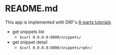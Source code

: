 # README.md

This app is implemented with DRF's [6-parts tutorials](https://www.django-rest-framework.org/tutorial/1-serialization/)

- get snippets list
  - `$curl 0.0.0.0:8000/snippets/`
- get snippet detail
  - `$curl 0.0.0.0:8000/snippets/<pk>/`
